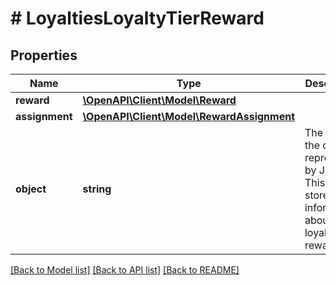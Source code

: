 # # LoyaltiesLoyaltyTierReward

## Properties

Name | Type | Description | Notes
------------ | ------------- | ------------- | -------------
**reward** | [**\OpenAPI\Client\Model\Reward**](Reward.md) |  |
**assignment** | [**\OpenAPI\Client\Model\RewardAssignment**](RewardAssignment.md) |  |
**object** | **string** | The type of the object represented by JSON. This object stores information about the loyalty tier reward. | [default to 'loyalty_tier_reward']

[[Back to Model list]](../../README.md#models) [[Back to API list]](../../README.md#endpoints) [[Back to README]](../../README.md)
